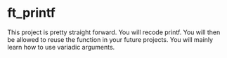 # ft_printf
This project is pretty straight forward. You will recode printf. You will then be allowed to reuse the function in your future projects. You will mainly learn how to use variadic arguments.
